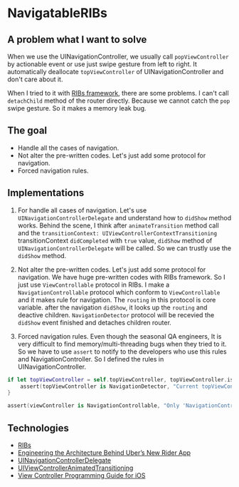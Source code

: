 # NavigatableRIBs


## A problem what I want to solve

When we use the UINavigationController, we usually call `popViewController` by actionable event or use just swipe gesture from left to right.
It automatically deallocate `topViewController` of UINavigationController and don't care about it.

When I tried to it with [RIBs framework](https://github.com/uber/RIBs), there are some problems.
I can't call `detachChild` method of the router directly. Because we cannot catch the `pop` swipe gesture. So it makes a memory leak bug. 


## The goal
* Handle all the cases of navigation.
* Not alter the pre-written codes. Let's just add some protocol for navigation.
* Forced navigation rules.

## Implementations
1. For handle all cases of navigation.
Let's use `UINavigationControllerDelegate` and understand how to `didShow` method works. Behind the scene, I think after `animateTransition` method call and the `transitionContext: UIViewControllerContextTransitioning` transitionContext `didCompleted` with `true` value, `didShow` method of `UINavigationControllerDelegate` will be called. So we can trustly use the `didShow` method.

2. Not alter the pre-written codes. Let's just add some protocol for navigation.
We have huge pre-written codes with RIBs framework. So I just use `ViewControllable` protocol in RIBs. I make a `NavigationControllable` protocol which conform to `ViewControllable` and it makes rule for navigation. The `routing` in this protocol is core variable. after the navigation `didShow`, it looks up the `routing` and deactive children. `NavigationDetector` protocol will be recevied the `didShow` event finished and detaches children router.

3. Forced navigation rules.
Even though the seasonal QA engineers, It is very difficult to find memory/multi-threading bugs when they tried to it. So we have to use `assert` to notify to the developers who use this rules and NavigationController. So I defined the rules in UINavigationController.


```swift
if let topViewController = self.topViewController, topViewController.isKind(of: UINavigationController.classForCoder()) == false {
    assert(topViewController is NavigationDetector, "Current topViewController must be NavigationDetector.")
}

assert(viewController is NavigationControllable, "Only 'NavigationControllable' UIViewController can be pushed on the stack.")

```

## Technologies
* [RIBs](https://github.com/uber/RIBs)
* [Engineering the Architecture Behind Uber’s New Rider App](https://eng.uber.com/new-rider-app/)
* [UINavigationControllerDelegate](https://developer.apple.com/documentation/uikit/uinavigationcontrollerdelegate)
* [UIViewControllerAnimatedTransitioning](https://developer.apple.com/documentation/uikit/uiviewcontrolleranimatedtransitioning)
* [View Controller Programming Guide for iOS](https://developer.apple.com/library/archive/featuredarticles/ViewControllerPGforiPhoneOS/index.html)
